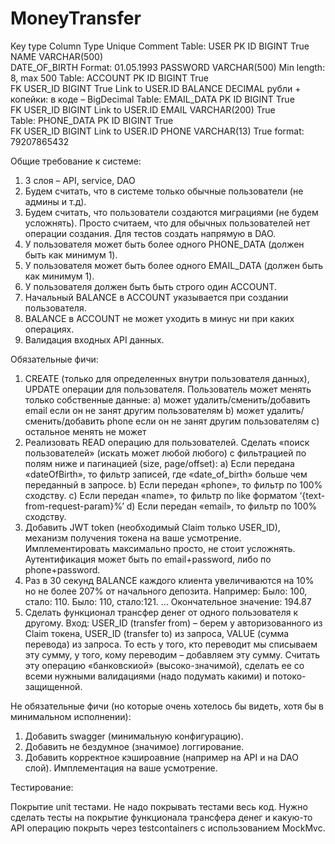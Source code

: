 # MoneyTransfer


Key type	Column	Type	Unique	Comment
Table: USER
PK	ID	BIGINT	True	
	NAME	VARCHAR(500)		
	DATE_OF_BIRTH			Format: 01.05.1993
	PASSWORD	VARCHAR(500)		Min length: 8, max 500
Table: ACCOUNT
PK	ID	BIGINT	True	
FK	USER_ID	BIGINT	True	Link to USER.ID
	BALANCE	DECIMAL		рубли + копейки: в коде – BigDecimal
Table: EMAIL_DATA
PK	ID	BIGINT	True	
FK	USER_ID	BIGINT		Link to USER.ID
	EMAIL	VARCHAR(200)	True	
Table: PHONE_DATA
PK	ID	BIGINT	True	
FK	USER_ID	BIGINT		Link to USER.ID
	PHONE	VARCHAR(13)	True	format: 79207865432

Общие требование к системе:

1.	3 слоя – API, service, DAO
2.	Будем считать, что в системе только обычные пользователи (не админы и т.д).
3.	Будем считать, что пользователи создаются миграциями (не будем усложнять). Просто считаем, что для обычных пользователей нет операции создания. Для тестов создать напрямую в DAO.
4.	У пользователя может быть более одного PHONE_DATA (должен быть как минимум 1).
5.	У пользователя может быть более одного EMAIL_DATA (должен быть как минимум 1).
6.	У пользователя должен быть быть строго один ACCOUNT.
7.	Начальный BALANCE в ACCOUNT указывается при создании пользователя.
8.	BALANCE в ACCOUNT не может уходить в минус ни при каких операциях.
9.	Валидация входных API данных.

Обязательные фичи:

1.	CREATE (только для определенных внутри пользователя данных), UPDATE операции для пользователя. Пользователь может менять только собственные данные:
a)	может удалить/сменить/добавить email если он не занят другим пользователям
b)	может удалить/сменить/добавить phone если он не занят другим пользователям
c)	остальное менять не может
2.	Реализовать READ операцию для пользователей. Сделать «поиск пользователей» (искать может любой любого) с фильтрацией по полям ниже и пагинацией (size, page/offset): 
a)	Если передана «dateOfBirth», то фильтр записей, где «date_of_birth» больше чем переданный в запросе.
b)	Если передан «phone», то фильтр по 100% сходству.
c)	Если передан «name», то фильтр по like форматом ‘{text-from-request-param}%’
d)	Если передан «email», то фильтр по 100% сходству.
2.	Добавить JWT token (необходимый Claim только USER_ID), механизм получения токена на ваше усмотрение. Имплементировать максимально просто, не стоит усложнять. Аутентификация может быть по email+password, либо по phone+password.
3.	Раз в 30 секунд BALANCE каждого клиента увеличиваются на 10% но не более 207% от начального депозита.
Например:
Было: 100, стало: 110.
Было: 110, стало:121.
…
Окончательное значение: 194.87
4.	Сделать функционал трансфер денег от одного пользователя к другому.
Вход: USER_ID (transfer from) – берем у авторизованного из Claim токена, USER_ID (transfer to) из запроса, VALUE (сумма перевода) из запроса.
То есть у того, кто переводит мы списываем эту сумму, у того, кому переводим – добавляем эту сумму.
Считать эту операцию «банковскиой» (высоко-значимой), сделать ее со всеми нужными валидациями (надо подумать какими) и потоко-защищенной.

Не обязательные фичи (но которые очень хотелось бы видеть, хотя бы в минимальном исполнении):

1.	Добавить swagger (минимальную конфигурацию).
2.	Добавить не бездумное (значимое) логгирование.
3.	Добавить корректное кэшироавние (например на API и на DAO слой). Имплементация на ваше усмотрение.

Тестирование:

Покрытие unit тестами. Не надо покрывать тестами весь код. Нужно сделать тесты на покрытие функционала трансфера денег и какую-то API операцию покрыть через testcontainers с использованием MockMvc.
